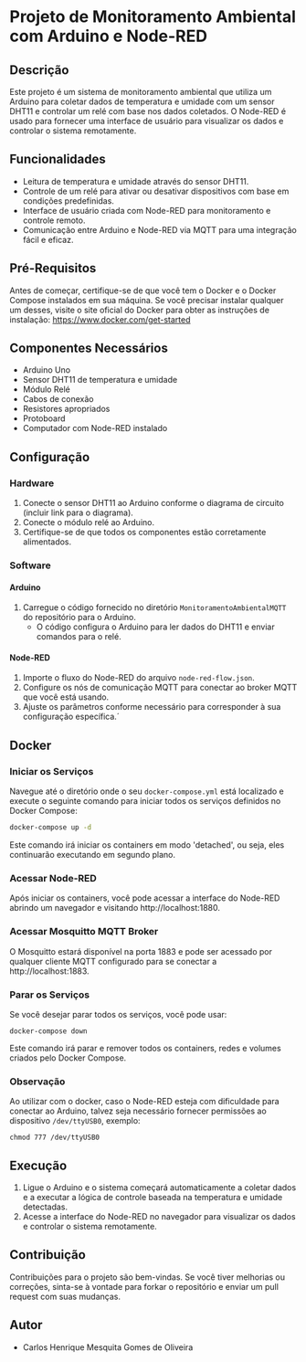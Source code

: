 # Projeto de Monitoramento Ambiental com Arduino e Node-RED

## Descrição
Este projeto é um sistema de monitoramento ambiental que utiliza um Arduino para coletar dados de temperatura e umidade com um sensor DHT11 e controlar um relé com base nos dados coletados. O Node-RED é usado para fornecer uma interface de usuário para visualizar os dados e controlar o sistema remotamente.

## Funcionalidades
- Leitura de temperatura e umidade através do sensor DHT11.
- Controle de um relé para ativar ou desativar dispositivos com base em condições predefinidas.
- Interface de usuário criada com Node-RED para monitoramento e controle remoto.
- Comunicação entre Arduino e Node-RED via MQTT para uma integração fácil e eficaz.

## Pré-Requisitos

Antes de começar, certifique-se de que você tem o Docker e o Docker Compose instalados em sua máquina. Se você precisar instalar qualquer um desses, visite o site oficial do Docker para obter as instruções de instalação: https://www.docker.com/get-started

## Componentes Necessários
- Arduino Uno
- Sensor DHT11 de temperatura e umidade
- Módulo Relé
- Cabos de conexão
- Resistores apropriados
- Protoboard
- Computador com Node-RED instalado

## Configuração
### Hardware
1. Conecte o sensor DHT11 ao Arduino conforme o diagrama de circuito (incluir link para o diagrama).
2. Conecte o módulo relé ao Arduino.
3. Certifique-se de que todos os componentes estão corretamente alimentados.

### Software
#### Arduino
1. Carregue o código fornecido no diretório `MonitoramentoAmbientalMQTT` do repositório para o Arduino.
   - O código configura o Arduino para ler dados do DHT11 e enviar comandos para o relé.

#### Node-RED
1. Importe o fluxo do Node-RED do arquivo `node-red-flow.json`.
2. Configure os nós de comunicação MQTT para conectar ao broker MQTT que você está usando.
3. Ajuste os parâmetros conforme necessário para corresponder à sua configuração específica.´

## Docker
### Iniciar os Serviços
Navegue até o diretório onde o seu `docker-compose.yml` está localizado e execute o seguinte comando para iniciar todos os serviços definidos no Docker Compose:

```bash
docker-compose up -d
```

Este comando irá iniciar os containers em modo 'detached', ou seja, eles continuarão executando em segundo plano.

### Acessar Node-RED
Após iniciar os containers, você pode acessar a interface do Node-RED abrindo um navegador e visitando http://localhost:1880.

### Acessar Mosquitto MQTT Broker
O Mosquitto estará disponível na porta 1883 e pode ser acessado por qualquer cliente MQTT configurado para se conectar a http://localhost:1883.

### Parar os Serviços
Se você desejar parar todos os serviços, você pode usar:
```
docker-compose down
```
Este comando irá parar e remover todos os containers, redes e volumes criados pelo Docker Compose.

### Observação
Ao utilizar com o docker, caso o Node-RED esteja com dificuldade para conectar ao Arduino, talvez seja necessário fornecer permissões ao dispositivo `/dev/ttyUSB0`, exemplo:
```
chmod 777 /dev/ttyUSB0
```

## Execução
1. Ligue o Arduino e o sistema começará automaticamente a coletar dados e a executar a lógica de controle baseada na temperatura e umidade detectadas.
2. Acesse a interface do Node-RED no navegador para visualizar os dados e controlar o sistema remotamente.

## Contribuição
Contribuições para o projeto são bem-vindas. Se você tiver melhorias ou correções, sinta-se à vontade para forkar o repositório e enviar um pull request com suas mudanças.

## Autor
- Carlos Henrique Mesquita Gomes de Oliveira
